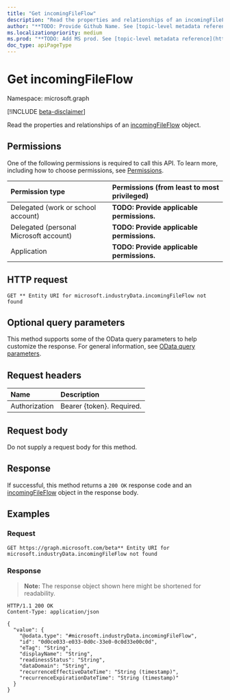 ```yaml
---
title: "Get incomingFileFlow"
description: "Read the properties and relationships of an incomingFileFlow object."
author: "**TODO: Provide Github Name. See [topic-level metadata reference](https://msgo.azurewebsites.net/add/document/guidelines/metadata.html#topic-level-metadata)**"
ms.localizationpriority: medium
ms.prod: "**TODO: Add MS prod. See [topic-level metadata reference](https://msgo.azurewebsites.net/add/document/guidelines/metadata.html#topic-level-metadata)**"
doc_type: apiPageType
---
```


# Get incomingFileFlow
Namespace: microsoft.graph

[!INCLUDE [beta-disclaimer](../../includes/beta-disclaimer.md)]

Read the properties and relationships of an [incomingFileFlow](../resources/incomingfileflow.md) object.

## Permissions
One of the following permissions is required to call this API. To learn more, including how to choose permissions, see [Permissions](/graph/permissions-reference).

|Permission type|Permissions (from least to most privileged)|
|:---|:---|
|Delegated (work or school account)|**TODO: Provide applicable permissions.**|
|Delegated (personal Microsoft account)|**TODO: Provide applicable permissions.**|
|Application|**TODO: Provide applicable permissions.**|

## HTTP request

<!-- {
  "blockType": "ignored"
}
-->
``` http
GET ** Entity URI for microsoft.industryData.incomingFileFlow not found
```

## Optional query parameters
This method supports some of the OData query parameters to help customize the response. For general information, see [OData query parameters](/graph/query-parameters).

## Request headers
|Name|Description|
|:---|:---|
|Authorization|Bearer {token}. Required.|

## Request body
Do not supply a request body for this method.

## Response

If successful, this method returns a `200 OK` response code and an [incomingFileFlow](../resources/incomingfileflow.md) object in the response body.

## Examples

### Request
<!-- {
  "blockType": "request",
  "name": "get_incomingfileflow"
}
-->
``` http
GET https://graph.microsoft.com/beta** Entity URI for microsoft.industryData.incomingFileFlow not found
```


### Response
>**Note:** The response object shown here might be shortened for readability.
<!-- {
  "blockType": "response",
  "truncated": true,
  "@odata.type": "microsoft.industryData.incomingFileFlow"
}
-->
``` http
HTTP/1.1 200 OK
Content-Type: application/json

{
  "value": {
    "@odata.type": "#microsoft.industryData.incomingFileFlow",
    "id": "0d0ce033-e033-0d0c-33e0-0c0d33e00c0d",
    "eTag": "String",
    "displayName": "String",
    "readinessStatus": "String",
    "dataDomain": "String",
    "recurrenceEffectiveDateTime": "String (timestamp)",
    "recurrenceExpirationDateTime": "String (timestamp)"
  }
}
```

